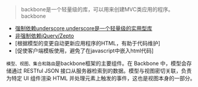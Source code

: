> backbone是一个轻量级的库，可以用来创建MVC类应用的程序。
> backbone
- [强制依赖underscore,underscore是一个轻量级的实用型库](../../underscoreJs/)
- [非强制依赖jQuery/Zepto](../../jQuery/)
- [根据模型的变更自动更新应用程序的HTML，有助于代码维护]
- [促使客户端模板使用，避免了在javascript中嵌入html代码]

`模型、视图、集合和路由`是backbone框架的主要组件。在 Backbone 中，模型会存储通过 RESTful JSON 接口从服务器检索到的数据。模型与视图密切关联，负责为特定 UI 组件渲染 HTML 并处理元素上触发的事件，这也是视图本身的一部分。